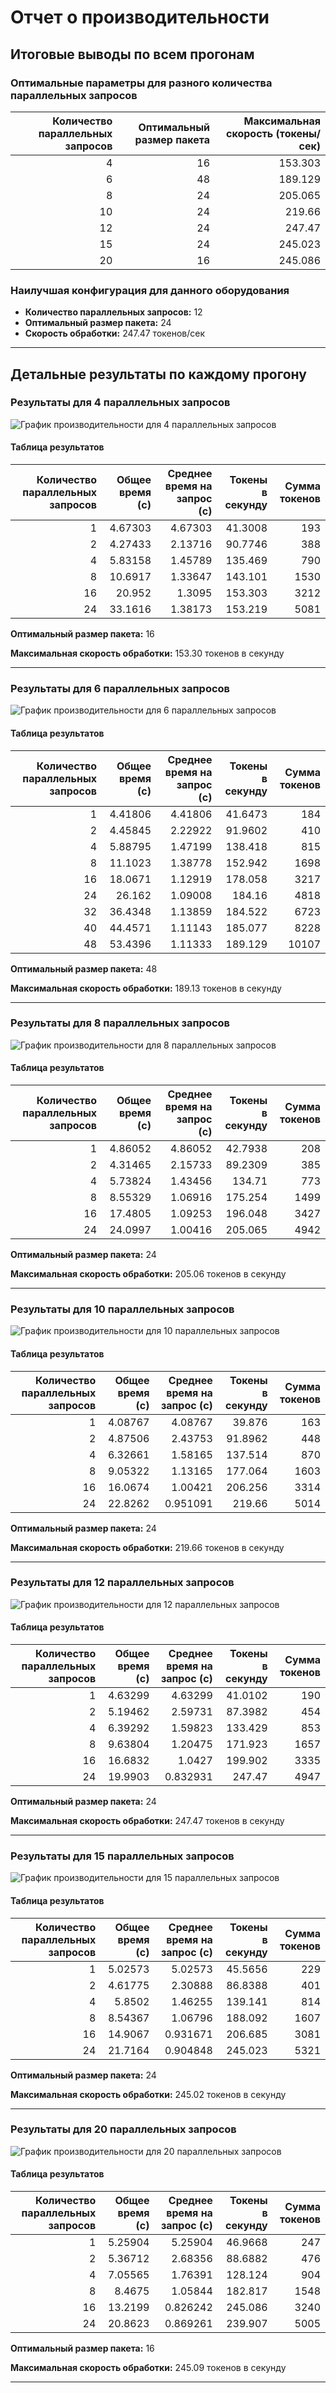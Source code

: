 # Отчет о производительности

## Итоговые выводы по всем прогонам

### Оптимальные параметры для разного количества параллельных запросов

|   Количество параллельных запросов |   Оптимальный размер пакета |   Максимальная скорость (токены/сек) |
|-----------------------------------:|----------------------------:|-------------------------------------:|
|                                  4 |                          16 |                              153.303 |
|                                  6 |                          48 |                              189.129 |
|                                  8 |                          24 |                              205.065 |
|                                 10 |                          24 |                              219.66  |
|                                 12 |                          24 |                              247.47  |
|                                 15 |                          24 |                              245.023 |
|                                 20 |                          16 |                              245.086 |

### Наилучшая конфигурация для данного оборудования

- **Количество параллельных запросов:** 12
- **Оптимальный размер пакета:** 24
- **Скорость обработки:** 247.47 токенов/сек

---

## Детальные результаты по каждому прогону

### Результаты для 4 параллельных запросов

![График производительности для 4 параллельных запросов](results/performance_metrics_4.png)

#### Таблица результатов

|   Количество параллельных запросов |   Общее время (с) |   Среднее время на запрос (с) |   Токены в секунду |   Сумма токенов |
|-----------------------------------:|------------------:|------------------------------:|-------------------:|----------------:|
|                                  1 |           4.67303 |                       4.67303 |            41.3008 |             193 |
|                                  2 |           4.27433 |                       2.13716 |            90.7746 |             388 |
|                                  4 |           5.83158 |                       1.45789 |           135.469  |             790 |
|                                  8 |          10.6917  |                       1.33647 |           143.101  |            1530 |
|                                 16 |          20.952   |                       1.3095  |           153.303  |            3212 |
|                                 24 |          33.1616  |                       1.38173 |           153.219  |            5081 |

**Оптимальный размер пакета:** 16

**Максимальная скорость обработки:** 153.30 токенов в секунду

---

### Результаты для 6 параллельных запросов

![График производительности для 6 параллельных запросов](results/performance_metrics_6.png)

#### Таблица результатов

|   Количество параллельных запросов |   Общее время (с) |   Среднее время на запрос (с) |   Токены в секунду |   Сумма токенов |
|-----------------------------------:|------------------:|------------------------------:|-------------------:|----------------:|
|                                  1 |           4.41806 |                       4.41806 |            41.6473 |             184 |
|                                  2 |           4.45845 |                       2.22922 |            91.9602 |             410 |
|                                  4 |           5.88795 |                       1.47199 |           138.418  |             815 |
|                                  8 |          11.1023  |                       1.38778 |           152.942  |            1698 |
|                                 16 |          18.0671  |                       1.12919 |           178.058  |            3217 |
|                                 24 |          26.162   |                       1.09008 |           184.16   |            4818 |
|                                 32 |          36.4348  |                       1.13859 |           184.522  |            6723 |
|                                 40 |          44.4571  |                       1.11143 |           185.077  |            8228 |
|                                 48 |          53.4396  |                       1.11333 |           189.129  |           10107 |

**Оптимальный размер пакета:** 48

**Максимальная скорость обработки:** 189.13 токенов в секунду

---

### Результаты для 8 параллельных запросов

![График производительности для 8 параллельных запросов](results/performance_metrics_8.png)

#### Таблица результатов

|   Количество параллельных запросов |   Общее время (с) |   Среднее время на запрос (с) |   Токены в секунду |   Сумма токенов |
|-----------------------------------:|------------------:|------------------------------:|-------------------:|----------------:|
|                                  1 |           4.86052 |                       4.86052 |            42.7938 |             208 |
|                                  2 |           4.31465 |                       2.15733 |            89.2309 |             385 |
|                                  4 |           5.73824 |                       1.43456 |           134.71   |             773 |
|                                  8 |           8.55329 |                       1.06916 |           175.254  |            1499 |
|                                 16 |          17.4805  |                       1.09253 |           196.048  |            3427 |
|                                 24 |          24.0997  |                       1.00416 |           205.065  |            4942 |

**Оптимальный размер пакета:** 24

**Максимальная скорость обработки:** 205.06 токенов в секунду

---

### Результаты для 10 параллельных запросов

![График производительности для 10 параллельных запросов](results/performance_metrics_10.png)

#### Таблица результатов

|   Количество параллельных запросов |   Общее время (с) |   Среднее время на запрос (с) |   Токены в секунду |   Сумма токенов |
|-----------------------------------:|------------------:|------------------------------:|-------------------:|----------------:|
|                                  1 |           4.08767 |                      4.08767  |            39.876  |             163 |
|                                  2 |           4.87506 |                      2.43753  |            91.8962 |             448 |
|                                  4 |           6.32661 |                      1.58165  |           137.514  |             870 |
|                                  8 |           9.05322 |                      1.13165  |           177.064  |            1603 |
|                                 16 |          16.0674  |                      1.00421  |           206.256  |            3314 |
|                                 24 |          22.8262  |                      0.951091 |           219.66   |            5014 |

**Оптимальный размер пакета:** 24

**Максимальная скорость обработки:** 219.66 токенов в секунду

---

### Результаты для 12 параллельных запросов

![График производительности для 12 параллельных запросов](results/performance_metrics_12.png)

#### Таблица результатов

|   Количество параллельных запросов |   Общее время (с) |   Среднее время на запрос (с) |   Токены в секунду |   Сумма токенов |
|-----------------------------------:|------------------:|------------------------------:|-------------------:|----------------:|
|                                  1 |           4.63299 |                      4.63299  |            41.0102 |             190 |
|                                  2 |           5.19462 |                      2.59731  |            87.3982 |             454 |
|                                  4 |           6.39292 |                      1.59823  |           133.429  |             853 |
|                                  8 |           9.63804 |                      1.20475  |           171.923  |            1657 |
|                                 16 |          16.6832  |                      1.0427   |           199.902  |            3335 |
|                                 24 |          19.9903  |                      0.832931 |           247.47   |            4947 |

**Оптимальный размер пакета:** 24

**Максимальная скорость обработки:** 247.47 токенов в секунду

---

### Результаты для 15 параллельных запросов

![График производительности для 15 параллельных запросов](results/performance_metrics_15.png)

#### Таблица результатов

|   Количество параллельных запросов |   Общее время (с) |   Среднее время на запрос (с) |   Токены в секунду |   Сумма токенов |
|-----------------------------------:|------------------:|------------------------------:|-------------------:|----------------:|
|                                  1 |           5.02573 |                      5.02573  |            45.5656 |             229 |
|                                  2 |           4.61775 |                      2.30888  |            86.8388 |             401 |
|                                  4 |           5.8502  |                      1.46255  |           139.141  |             814 |
|                                  8 |           8.54367 |                      1.06796  |           188.092  |            1607 |
|                                 16 |          14.9067  |                      0.931671 |           206.685  |            3081 |
|                                 24 |          21.7164  |                      0.904848 |           245.023  |            5321 |

**Оптимальный размер пакета:** 24

**Максимальная скорость обработки:** 245.02 токенов в секунду

---

### Результаты для 20 параллельных запросов

![График производительности для 20 параллельных запросов](results/performance_metrics_20.png)

#### Таблица результатов

|   Количество параллельных запросов |   Общее время (с) |   Среднее время на запрос (с) |   Токены в секунду |   Сумма токенов |
|-----------------------------------:|------------------:|------------------------------:|-------------------:|----------------:|
|                                  1 |           5.25904 |                      5.25904  |            46.9668 |             247 |
|                                  2 |           5.36712 |                      2.68356  |            88.6882 |             476 |
|                                  4 |           7.05565 |                      1.76391  |           128.124  |             904 |
|                                  8 |           8.4675  |                      1.05844  |           182.817  |            1548 |
|                                 16 |          13.2199  |                      0.826242 |           245.086  |            3240 |
|                                 24 |          20.8623  |                      0.869261 |           239.907  |            5005 |

**Оптимальный размер пакета:** 16

**Максимальная скорость обработки:** 245.09 токенов в секунду

---

